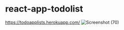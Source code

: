 # react-app-todolist
https://todoapplists.herokuapp.com/
![Screenshot (70)](https://user-images.githubusercontent.com/84264801/152283107-9cf9fc55-25d6-4a6a-8316-0c60b1e02b1d.png)
